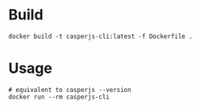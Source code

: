 # Build

```
docker build -t casperjs-cli:latest -f Dockerfile .
```

# Usage

```
# equivalent to casperjs --version
docker run --rm casperjs-cli 
```

